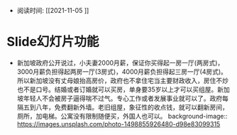 - 阅读时间: [[2021-11-05  ]]
# Slide幻灯片功能
- 新加坡政府公开说过，小夫妻2000月薪，保证你买得起一房一厅(两房式)，3000月薪负担得起两房一厅(3房式)，4000月薪负担得起三房一厅(4房式)。所以新加坡没有丈母娘抬高房价，政府也不拿住宅当主要财政收入，房住不炒也不是口号。结婚或者订婚就可以买房，单身要35岁以上才可以买组屋。新加坡年轻人不会被房子逼得喘不过气。专心工作或者发展事业就可以了。政府每隔五到八年，免费翻新外墙。老旧组屋，象征性的收点钱，就可以翻新房间，厕所，加电梯。公寓没有限制随便买，外国人也可以。
  background-image:: https://images.unsplash.com/photo-1498855926480-d98e83099315